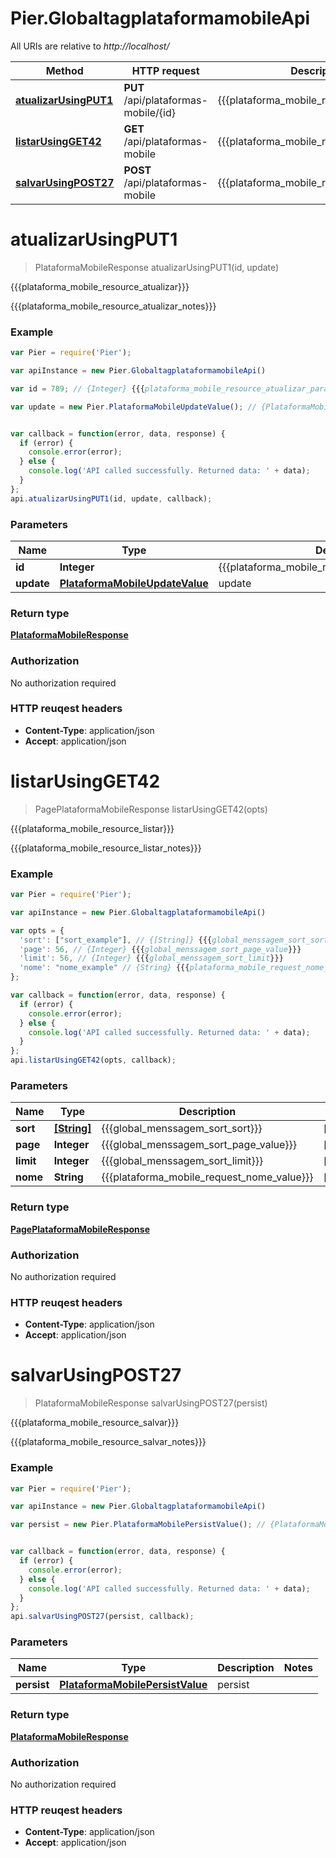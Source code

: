 # Pier.GlobaltagplataformamobileApi

All URIs are relative to *http://localhost/*

Method | HTTP request | Description
------------- | ------------- | -------------
[**atualizarUsingPUT1**](GlobaltagplataformamobileApi.md#atualizarUsingPUT1) | **PUT** /api/plataformas-mobile/{id} | {{{plataforma_mobile_resource_atualizar}}}
[**listarUsingGET42**](GlobaltagplataformamobileApi.md#listarUsingGET42) | **GET** /api/plataformas-mobile | {{{plataforma_mobile_resource_listar}}}
[**salvarUsingPOST27**](GlobaltagplataformamobileApi.md#salvarUsingPOST27) | **POST** /api/plataformas-mobile | {{{plataforma_mobile_resource_salvar}}}


<a name="atualizarUsingPUT1"></a>
# **atualizarUsingPUT1**
> PlataformaMobileResponse atualizarUsingPUT1(id, update)

{{{plataforma_mobile_resource_atualizar}}}

{{{plataforma_mobile_resource_atualizar_notes}}}

### Example
```javascript
var Pier = require('Pier');

var apiInstance = new Pier.GlobaltagplataformamobileApi()

var id = 789; // {Integer} {{{plataforma_mobile_resource_atualizar_param_id}}}

var update = new Pier.PlataformaMobileUpdateValue(); // {PlataformaMobileUpdateValue} update


var callback = function(error, data, response) {
  if (error) {
    console.error(error);
  } else {
    console.log('API called successfully. Returned data: ' + data);
  }
};
api.atualizarUsingPUT1(id, update, callback);
```

### Parameters

Name | Type | Description  | Notes
------------- | ------------- | ------------- | -------------
 **id** | **Integer**| {{{plataforma_mobile_resource_atualizar_param_id}}} | 
 **update** | [**PlataformaMobileUpdateValue**](PlataformaMobileUpdateValue.md)| update | 

### Return type

[**PlataformaMobileResponse**](PlataformaMobileResponse.md)

### Authorization

No authorization required

### HTTP reuqest headers

 - **Content-Type**: application/json
 - **Accept**: application/json

<a name="listarUsingGET42"></a>
# **listarUsingGET42**
> PagePlataformaMobileResponse listarUsingGET42(opts)

{{{plataforma_mobile_resource_listar}}}

{{{plataforma_mobile_resource_listar_notes}}}

### Example
```javascript
var Pier = require('Pier');

var apiInstance = new Pier.GlobaltagplataformamobileApi()

var opts = { 
  'sort': ["sort_example"], // {[String]} {{{global_menssagem_sort_sort}}}
  'page': 56, // {Integer} {{{global_menssagem_sort_page_value}}}
  'limit': 56, // {Integer} {{{global_menssagem_sort_limit}}}
  'nome': "nome_example" // {String} {{{plataforma_mobile_request_nome_value}}}
};

var callback = function(error, data, response) {
  if (error) {
    console.error(error);
  } else {
    console.log('API called successfully. Returned data: ' + data);
  }
};
api.listarUsingGET42(opts, callback);
```

### Parameters

Name | Type | Description  | Notes
------------- | ------------- | ------------- | -------------
 **sort** | [**[String]**](String.md)| {{{global_menssagem_sort_sort}}} | [optional] 
 **page** | **Integer**| {{{global_menssagem_sort_page_value}}} | [optional] 
 **limit** | **Integer**| {{{global_menssagem_sort_limit}}} | [optional] 
 **nome** | **String**| {{{plataforma_mobile_request_nome_value}}} | [optional] 

### Return type

[**PagePlataformaMobileResponse**](PagePlataformaMobileResponse.md)

### Authorization

No authorization required

### HTTP reuqest headers

 - **Content-Type**: application/json
 - **Accept**: application/json

<a name="salvarUsingPOST27"></a>
# **salvarUsingPOST27**
> PlataformaMobileResponse salvarUsingPOST27(persist)

{{{plataforma_mobile_resource_salvar}}}

{{{plataforma_mobile_resource_salvar_notes}}}

### Example
```javascript
var Pier = require('Pier');

var apiInstance = new Pier.GlobaltagplataformamobileApi()

var persist = new Pier.PlataformaMobilePersistValue(); // {PlataformaMobilePersistValue} persist


var callback = function(error, data, response) {
  if (error) {
    console.error(error);
  } else {
    console.log('API called successfully. Returned data: ' + data);
  }
};
api.salvarUsingPOST27(persist, callback);
```

### Parameters

Name | Type | Description  | Notes
------------- | ------------- | ------------- | -------------
 **persist** | [**PlataformaMobilePersistValue**](PlataformaMobilePersistValue.md)| persist | 

### Return type

[**PlataformaMobileResponse**](PlataformaMobileResponse.md)

### Authorization

No authorization required

### HTTP reuqest headers

 - **Content-Type**: application/json
 - **Accept**: application/json

